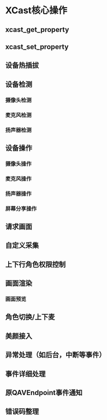 # XCast核心操作



## <a name="xcast_get_property">xcast\_get_property</a>

## <a name="xcast_set_property">xcast\_set_property</a>

## <a name="xcast_device_hotplug">设备热插拔</a>

## <a name="xcast_device_detect"> 设备检测 </a>
### <a name="xcast_device_detect_camera"> 摄像头检测 </a>
### <a name="xcast_device_detect_mic"> 麦克风检测 </a>
### <a name="xcast_device_detect_speaker"> 扬声器检测 </a>

## <a name="xcast_device_oper"> 设备操作 </a>

### <a name="xcast_device_oper_camera"> 摄像头操作 </a>
### <a name="xcast_device_oper_mic"> 麦克风操作 </a>
### <a name="xcast_device_oper_spearker"> 扬声器操作 </a>
### <a name="xcast_device_oper_screen"> 屏幕分享操作 </a>


## <a name="xcast_requestview">请求画面</a>


## <a name="xcast_externalcapture">自定义采集</a>


## <a name="xcast_outin">上下行角色权限控制</a>

## <a name="xcast_render">画面渲染</a>

### <a name="xcast_preview">画面预览</a>


## <a name="xcast_changerole">角色切换/上下麦</a>

## <a name="xcast_render">美颜接入</a>

## <a name="xcast_exception">异常处理（如后台，中断等事件）</a>


## <a name="xcast_event_detail">事件详细处理</a>


## <a name="xcast_event_detail">原QAVEndpoint事件通知</a>

## <a name="xcast_error_code">错误码整理</a>







